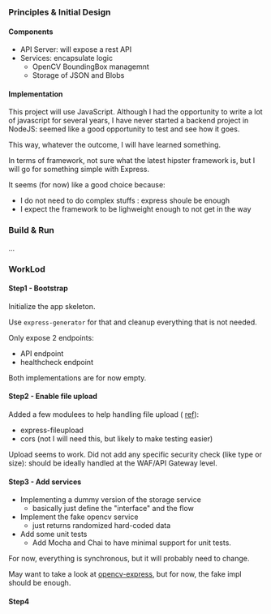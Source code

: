 
### Principles & Initial Design

#### Components

 - API Server: will expose a rest API
 - Services: encapsulate logic 
    - OpenCV BoundingBox managemnt
    - Storage of JSON and Blobs

#### Implementation 

This project will use JavaScript.
Although I had the opportunity to write a lot of javascript for several years, I have never started a backend project in NodeJS: seemed like a good opportunity to test and see how it goes.

This way, whatever the outcome, I will have learned something.

In terms of framework, not sure what the latest hipster framework is, but I will go for something simple with Express.

It seems (for now) like a good choice because:

 - I do not need to do complex stuffs : express shoule be enough
 - I expect the framework to be lighweight enough to not get in the way

### Build & Run

...

### WorkLod

#### Step1 - Bootstrap

Initialize the app skeleton.

Use `express-generator` for that and cleanup everything that is not needed.

Only expose 2 endpoints:

 - API endpoint
 - healthcheck endpoint

Both  implementations are for now empty.

#### Step2 - Enable file upload

Added a few modulees to help handling file upload ( [ref](https://attacomsian.com/blog/uploading-files-nodejs-express)):

 - express-fileupload
 - cors (not I will need this, but likely to make testing easier)

Upload seems to work.
Did not add any specific security check (like type or size): should be ideally handled at the WAF/API Gateway level.

#### Step3 - Add services

 - Implementing a dummy version of the storage service 
    - basically just define the "interface" and the flow
 - Implement the fake opencv service
    - just returns randomized hard-coded data
 - Add some unit tests
    - Add Mocha and Chai to have minimal support for unit tests.

For now, everything is synchronous, but it will probably need to change.
 
May want to take a look at [opencv-express](https://github.com/justadudewhohacks/opencv-express), but for now, the fake impl should be enough.

#### Step4






